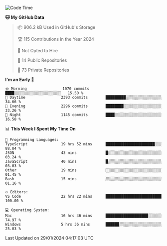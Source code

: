 <!--START_SECTION:waka-->
![Code Time](http://img.shields.io/badge/Code%20Time-5%2C169%20hrs%2027%20mins-blue)

**🐱 My GitHub Data** 

> 📦 906.2 kB Used in GitHub's Storage 
 > 
> 🏆 115 Contributions in the Year 2024
 > 
> 🚫 Not Opted to Hire
 > 
> 📜 14 Public Repositories 
 > 
> 🔑 73 Private Repositories 
 > 
**I'm an Early 🐤** 

```text
🌞 Morning                1070 commits        ████░░░░░░░░░░░░░░░░░░░░░   15.50 % 
🌆 Daytime                2393 commits        █████████░░░░░░░░░░░░░░░░   34.66 % 
🌃 Evening                2296 commits        ████████░░░░░░░░░░░░░░░░░   33.26 % 
🌙 Night                  1145 commits        ████░░░░░░░░░░░░░░░░░░░░░   16.58 % 
```


📊 **This Week I Spent My Time On** 

```text
💬 Programming Languages: 
TypeScript               19 hrs 52 mins      ██████████████████████░░░   88.84 % 
JSON                     43 mins             █░░░░░░░░░░░░░░░░░░░░░░░░   03.24 % 
JavaScript               40 mins             █░░░░░░░░░░░░░░░░░░░░░░░░   03.03 % 
Other                    19 mins             ░░░░░░░░░░░░░░░░░░░░░░░░░   01.45 % 
Bash                     15 mins             ░░░░░░░░░░░░░░░░░░░░░░░░░   01.16 % 

🔥 Editors: 
VS Code                  22 hrs 22 mins      █████████████████████████   100.00 % 

💻 Operating System: 
Mac                      16 hrs 46 mins      ███████████████████░░░░░░   74.97 % 
Windows                  5 hrs 36 mins       ██████░░░░░░░░░░░░░░░░░░░   25.03 % 
```


 Last Updated on 29/01/2024 04:17:03 UTC
<!--END_SECTION:waka-->

